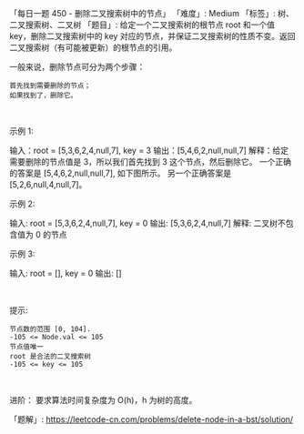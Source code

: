 「每日一题 450 - 删除二叉搜索树中的节点」
「难度」: Medium
「标签」: 树、二叉搜索树、二叉树
「题目」: 给定一个二叉搜索树的根节点 root 和一个值 key，删除二叉搜索树中的 key 对应的节点，并保证二叉搜索树的性质不变。返回二叉搜索树（有可能被更新）的根节点的引用。

一般来说，删除节点可分为两个步骤：


	首先找到需要删除的节点；
	如果找到了，删除它。


 

示例 1:



输入：root = [5,3,6,2,4,null,7], key = 3
输出：[5,4,6,2,null,null,7]
解释：给定需要删除的节点值是 3，所以我们首先找到 3 这个节点，然后删除它。
一个正确的答案是 [5,4,6,2,null,null,7], 如下图所示。
另一个正确答案是 [5,2,6,null,4,null,7]。




示例 2:

输入: root = [5,3,6,2,4,null,7], key = 0
输出: [5,3,6,2,4,null,7]
解释: 二叉树不包含值为 0 的节点


示例 3:

输入: root = [], key = 0
输出: []

 

提示:


	节点数的范围 [0, 104].
	-105 <= Node.val <= 105
	节点值唯一
	root 是合法的二叉搜索树
	-105 <= key <= 105


 

进阶： 要求算法时间复杂度为 O(h)，h 为树的高度。


「题解」: https://leetcode-cn.com/problems/delete-node-in-a-bst/solution/
